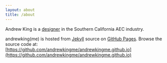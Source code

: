 ```yaml
---
layout: about
title: /about
---
```


Andrew King is a [designer](http://www.linkedin.com/pub/andrew-king/44/a9a/1b3) in the Southern California AEC industry.

andrewking(me) is hosted from [Jekyll](http://jekyllrb.com) source on [GitHub Pages](http://pages.github.com). Browse the source code at: [https://github.com/andrewkingme/andrewkingme.github.io](https://github.com/andrewkingme/andrewkingme.github.io)

